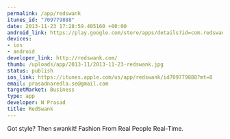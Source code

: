 ```yaml
--- 
permalink: /app/redswank
itunes_id: "709779888"
date: 2013-11-23 17:28:59.405160 +00:00
android_link: https://play.google.com/store/apps/details?id=com.redswank
devices: 
- ios
- android
developer_link: http://redswank.com/
thumb: /uploads/app/2013-11/2013-11-23-redswank.jpg
status: publish
ios_link: https://itunes.apple.com/us/app/redswank/id709779888?mt=8
email: prasadnaredla.se@gmail.com
targetMarket: Business
type: app
developer: N Prasad
title: RedSwank
---
```


Got style? Then swankit! Fashion From Real People Real-Time.
